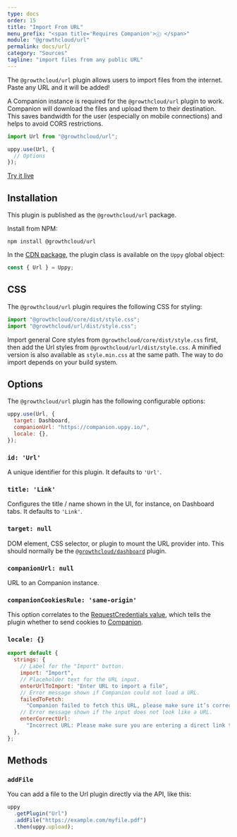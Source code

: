 ```yaml
---
type: docs
order: 15
title: "Import From URL"
menu_prefix: "<span title='Requires Companion'>ⓒ </span>"
module: "@growthcloud/url"
permalink: docs/url/
category: "Sources"
tagline: "import files from any public URL"
---
```


The `@growthcloud/url` plugin allows users to import files from the internet. Paste any URL and it will be added!

A Companion instance is required for the `@growthcloud/url` plugin to work. Companion will download the files and upload them to their destination. This saves bandwidth for the user (especially on mobile connections) and helps to avoid CORS restrictions.

```js
import Url from "@growthcloud/url";

uppy.use(Url, {
  // Options
});
```

<a class="TryButton" href="/examples/dashboard/">Try it live</a>

## Installation

This plugin is published as the `@growthcloud/url` package.

Install from NPM:

```shell
npm install @growthcloud/url
```

In the [CDN package](/docs/#With-a-script-tag), the plugin class is available on the `Uppy` global object:

```js
const { Url } = Uppy;
```

## CSS

The `@growthcloud/url` plugin requires the following CSS for styling:

```js
import "@growthcloud/core/dist/style.css";
import "@growthcloud/url/dist/style.css";
```

Import general Core styles from `@growthcloud/core/dist/style.css` first, then add the Url styles from `@growthcloud/url/dist/style.css`. A minified version is also available as `style.min.css` at the same path. The way to do import depends on your build system.

## Options

The `@growthcloud/url` plugin has the following configurable options:

```js
uppy.use(Url, {
  target: Dashboard,
  companionUrl: "https://companion.uppy.io/",
  locale: {},
});
```

### `id: 'Url'`

A unique identifier for this plugin. It defaults to `'Url'`.

### `title: 'Link'`

Configures the title / name shown in the UI, for instance, on Dashboard tabs. It defaults to `'Link'`.

### `target: null`

DOM element, CSS selector, or plugin to mount the URL provider into. This should normally be the [`@growthcloud/dashboard`](/docs/dashboard) plugin.

### `companionUrl: null`

URL to an Companion instance.

### `companionCookiesRule: 'same-origin'`

This option correlates to the [RequestCredentials value](https://developer.mozilla.org/en-US/docs/Web/API/Request/credentials), which tells the plugin whether to send cookies to [Companion](/docs/companion).

### `locale: {}`

```js
export default {
  strings: {
    // Label for the "Import" button.
    import: "Import",
    // Placeholder text for the URL input.
    enterUrlToImport: "Enter URL to import a file",
    // Error message shown if Companion could not load a URL.
    failedToFetch:
      "Companion failed to fetch this URL, please make sure it’s correct",
    // Error message shown if the input does not look like a URL.
    enterCorrectUrl:
      "Incorrect URL: Please make sure you are entering a direct link to a file",
  },
};
```

## Methods

### `addFile`

You can add a file to the Url plugin directly via the API, like this:

```js
uppy
  .getPlugin("Url")
  .addFile("https://example.com/myfile.pdf")
  .then(uppy.upload);
```
